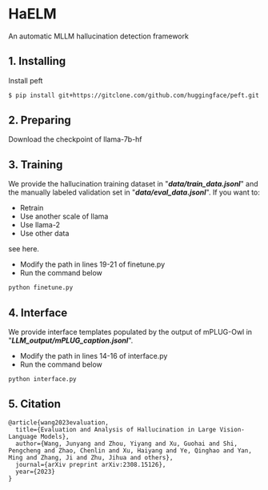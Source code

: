 # HaELM
An automatic MLLM hallucination detection framework

## 1. Installing
Install peft
```bash
$ pip install git+https://gitclone.com/github.com/huggingface/peft.git -i https://pypi.mirrors.ustc.edu.cn/simple --trusted-host=pypi.mirrors.ustc.edu.cn
```

## 2. Preparing
Download the checkpoint of llama-7b-hf

## 3. Training
We provide the hallucination training dataset in "***data/train_data.jsonl***" and the manually labeled validation set in "***data/eval_data.jsonl***".
If you want to:
* Retrain
* Use another scale of llama
* Use llama-2
* Use other data

see here.

* Modify the path in lines 19-21 of finetune.py
* Run the command below
```bash
python finetune.py 
```

## 4. Interface
We provide interface templates populated by the output of mPLUG-Owl in "***LLM_output/mPLUG_caption.jsonl***".
* Modify the path in lines 14-16 of interface.py
* Run the command below
```bash
python interface.py 
```

## 5. Citation
```
@article{wang2023evaluation,
  title={Evaluation and Analysis of Hallucination in Large Vision-Language Models},
  author={Wang, Junyang and Zhou, Yiyang and Xu, Guohai and Shi, Pengcheng and Zhao, Chenlin and Xu, Haiyang and Ye, Qinghao and Yan, Ming and Zhang, Ji and Zhu, Jihua and others},
  journal={arXiv preprint arXiv:2308.15126},
  year={2023}
}
```

